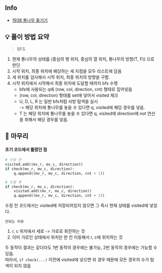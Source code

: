 ## Info
- [1938 통나무 옮기기](https://www.acmicpc.net/problem/1938)

## 💡 풀이 방법 요약
> BFS

1. 현재 통나무의 상태를 (중심의 행 위치, 중심의 열 위치, 통나무의 방향(T, F)) 으로 판단
2. 시작 위치, 최종 위치에 해당하는 세 지점을 모두 리스트에 담음
3. 세 위치를 검사해서 시작 위치, 최종 위치의 방향을 구함.
4. 시작 위치에서 시작해서 최종 위치에 도달할 때까지 bfs 수행
   - bfs에 사용되는 q에 (row, col, direction, cnt) 형태로 집어넣음
   - (row, col, direction) 형태를 set에 넣어서 visited 체크
   - U, D, L, R 는 일반 bfs처럼 사방 탐색을 실시  
     -> 해당 위치에 통나무를 놓을 수 있다면 q, visited에 해당 경우를 넣음.
   - T 는 해당 위치에 통나무를 놓을 수 있다면 q, visited에 direction에 not 연산을 취해서 해당 경우를 넣음.  

## 🙂 마무리
#### 초기 코드에서 틀렸던 점
```Python
# 수정 전
visited.add((mv_r, mv_c, direction))
if check(mv_r, mv_c, direction):
    q.append((mv_r, mv_c, direction, cnt + 1))

# 수정 후
if check(mv_r, mv_c, direction):
    visited.add((mv_r, mv_c, direction))
    q.append((mv_r, mv_c, direction, cnt + 1))
```
수정 전 코드에서는 visited에 저장되어있지 않으면 그 즉시 현재 상태를 visited에 넣었다.

`안되는 이유`  

1. r, c 위치에서 세로 -> 가로로 회전하는 것
2. 이미 가로인 상태에서 위치만 한 칸 이동해서 r, c에 위치하는 것  

두 동작이 결과는 같더라도 1번 동작의 경우에는 불가능, 2번 동작의 경우에는 가능할 수 있음.  
따라서, `if check(...)` 이전에 visited에 넣으면 위 경우 때문에 모든 경우의 수가 탐색이 되지 않음